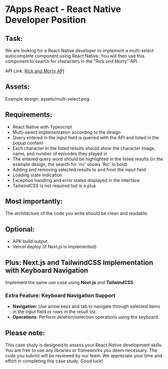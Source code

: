 # 7Apps React - React Native Developer Position

## Task:

We are looking for a React Native developer to implement a multi-select autocomplete component using React Native. You will then use this component to search for characters in the "Rick and Morty" API.

API Link: [Rick and Morty API](https://rickandmortyapi.com/documentation/#introduction)

## Assets:

Example design: assets/multi-select.png

## Requirements:

- React Native with Typescript
- Multi-select implementation according to the design
- Query entered in the input field is queried with the API and listed in the popup content
- Each character in the listed results should show the character image, name, and number of episodes they played in
- The entered query word should be highlighted in the listed results (in the example design, the search for 'ric' shows 'Ric' in bold)
- Adding and removing selected results to and from the input field
- Loading state indication
- Exception handling and error states displayed in the interface
- TailwindCSS is not required but is a plus

## Most importantly:

The architecture of the code you write should be clean and readable.

## Optional:

- APK build output
- Vercel deploy (if Next.js is implemented)

## Plus: Next.js and TailwindCSS Implementation with Keyboard Navigation

Implement the same use case using **Next.js** and **TailwindCSS**. 

### Extra Feature: Keyboard Navigation Support

- **Navigation**: Use arrow keys and tab to navigate through selected items in the input field or rows in the result list.
- **Operations**: Perform deletion/selection operations using the keyboard.

## Please note:

This case study is designed to assess your React Native development skills. You are free to use any libraries or frameworks you deem necessary. The code you submit will be reviewed by our team. We appreciate your time and effort in completing this case study. Good luck!
